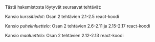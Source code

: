 Tästä hakemistosta löytyvät seuraavat tehtävät:

Kansio _kurssitiedot_:
Osan 2 tehtävien 2.1-2.5 react-koodi

Kansio _puhelinluettelo_:
Osan 2 tehtävien 2.6-2.11 ja 2.15-2.17 react-koodi

Kansio _maaluettelo_:
Osan 2 tehtävien 2.12-2.13 react-koodi
